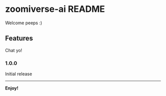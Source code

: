 # zoomiverse-ai README

Welcome peeps :)

## Features

Chat yo!

### 1.0.0

Initial release

---

**Enjoy!**
